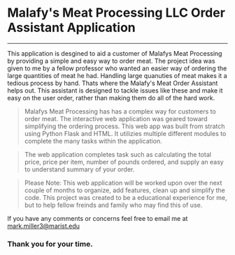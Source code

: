  # Malafy's Meat Processing LLC Order Assistant Application
 ------------------------------------------------------------------
This application is desgined to aid a customer of Malafys Meat Processing by providing a simple and easy way to order meat. The project idea was given to me by a fellow professor who wanted an easier way of ordering the large quantities of meat he had. Handling large quanuties of meat makes it a tedious process by hand. Thats where the Malafy's Meat Order Assistant helps out. This assistant is designed to tackle issues like these and make it easy on the user order, rather than making them do all of the hard work.
 
 > Malafys Meat Processing has has a complex way for customers to order meat. The interactive web application was geared toward simplifying the ordering process. This web app was built from stratch using Python Flask and HTML. It utilizies multiple different modules to complete the many tasks within the application.
 
 >The web application completes task such as calculating the total price, price per item, number of pounds ordered, and supply an easy to understand summary of your order. 
 
 >Please Note: This web application will be worked upon over the next couple of months to organize, add features, clean up and simplify the code. This project was created to be a educational experience for me, but to help fellow freinds and family who may find this of use.
 
If you have any comments or concerns feel free to email me at mark.miller3@marist.edu

### Thank you for your time.
 
